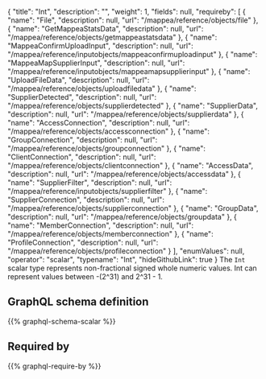 {
  "title": "Int",
  "description": "",
  "weight": 1,
  "fields": null,
  "requireby": [
    {
      "name": "File",
      "description": null,
      "url": "/mappea/reference/objects/file"
    },
    {
      "name": "GetMappeaStatsData",
      "description": null,
      "url": "/mappea/reference/objects/getmappeastatsdata"
    },
    {
      "name": "MappeaConfirmUploadInput",
      "description": null,
      "url": "/mappea/reference/inputobjects/mappeaconfirmuploadinput"
    },
    {
      "name": "MappeaMapSupplierInput",
      "description": null,
      "url": "/mappea/reference/inputobjects/mappeamapsupplierinput"
    },
    {
      "name": "UploadFileData",
      "description": null,
      "url": "/mappea/reference/objects/uploadfiledata"
    },
    {
      "name": "SupplierDetected",
      "description": null,
      "url": "/mappea/reference/objects/supplierdetected"
    },
    {
      "name": "SupplierData",
      "description": null,
      "url": "/mappea/reference/objects/supplierdata"
    },
    {
      "name": "AccessConnection",
      "description": null,
      "url": "/mappea/reference/objects/accessconnection"
    },
    {
      "name": "GroupConnection",
      "description": null,
      "url": "/mappea/reference/objects/groupconnection"
    },
    {
      "name": "ClientConnection",
      "description": null,
      "url": "/mappea/reference/objects/clientconnection"
    },
    {
      "name": "AccessData",
      "description": null,
      "url": "/mappea/reference/objects/accessdata"
    },
    {
      "name": "SupplierFilter",
      "description": null,
      "url": "/mappea/reference/inputobjects/supplierfilter"
    },
    {
      "name": "SupplierConnection",
      "description": null,
      "url": "/mappea/reference/objects/supplierconnection"
    },
    {
      "name": "GroupData",
      "description": null,
      "url": "/mappea/reference/objects/groupdata"
    },
    {
      "name": "MemberConnection",
      "description": null,
      "url": "/mappea/reference/objects/memberconnection"
    },
    {
      "name": "ProfileConnection",
      "description": null,
      "url": "/mappea/reference/objects/profileconnection"
    }
  ],
  "enumValues": null,
  "operator": "scalar",
  "typename": "Int",
  "hideGithubLink": true
}
The `Int` scalar type represents non-fractional signed whole numeric values. Int can represent values between -(2^31) and 2^31 - 1. 
## GraphQL schema definition

{{% graphql-schema-scalar %}}

## Required by

{{% graphql-require-by %}}
